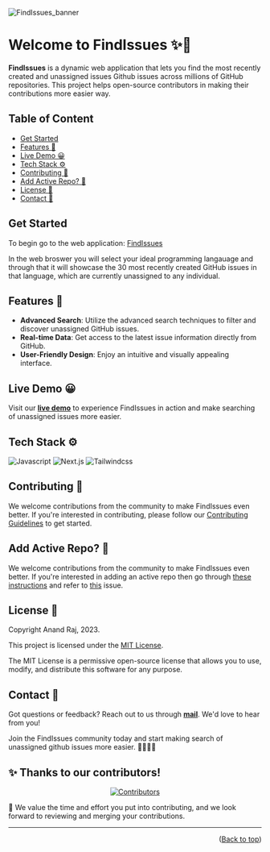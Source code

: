 ![FindIssues_banner](https://github.com/anand346/findissues/assets/64061582/031a4dba-885e-4ff2-8940-38caee18103a)

# Welcome to FindIssues ✨👋

**FindIssues** is a dynamic web application that lets you find the most recently created and unassigned issues Github issues across millions of GitHub repositories. This project helps open-source contributors in making their contributions more easier way.

## Table of Content

- [Get Started](https://github.com/anand346/findissues#get-started)
- [Features 🎯](https://github.com/anand346/findissues#features-)
- [Live Demo 😀](https://github.com/anand346/findissues#live-demo-)
- [Tech Stack ⚙️](https://github.com/anand346/findissues#tech-stack-%EF%B8%8F)
- [Contributing 🚀](https://github.com/anand346/findissues#contributing-)
- [Add Active Repo? 📂](https://github.com/anand346/findissues#add-active-repo-)
- [License 🪪](https://github.com/anand346/findissues#license-)
- [Contact 📧](https://github.com/anand346/findissues#contact-)

## Get Started

To begin go to the web application: [FindIssues](https://www.findissues.me/)

In the web broswer you will select your ideal programming langauage and through that it will showcase the 30 most recently created GitHub issues in that language, which are currently unassigned to any individual.

## Features 🎯

- **Advanced Search**: Utilize the advanced search techniques to filter and discover unassigned GitHub issues.
- **Real-time Data**: Get access to the latest issue information directly from GitHub.
- **User-Friendly Design**: Enjoy an intuitive and visually appealing interface.

## Live Demo 😀

Visit our [**live demo**](https://findissues.vercel.app) to experience FindIssues in action and make searching of unassigned issues more easier.

## Tech Stack ⚙️

![Javascript](https://img.shields.io/badge/JavaScript-ES6-yellow?style=for-the-badge&logo=javascript "Javascript") ![Next.js](https://img.shields.io/badge/Next.js-React_Framework-000?style=for-the-badge&logo=next.js "Next.js") ![Tailwindcss](https://img.shields.io/badge/Tailwind_CSS-CSS_Framework-38B2AC?style=for-the-badge&logo=tailwind-css "Tailwindcss")

## Contributing 🚀

We welcome contributions from the community to make FindIssues even better. If you're interested in contributing, please follow our [Contributing Guidelines](CONTRIBUTING.md) to get started.

## Add Active Repo? 📂

We welcome contributions from the community to make FindIssues even better. If you're interested in adding an active repo then go through [these instructions](list-active-repo.md) and refer to [this](https://github.com/anand346/findissues/issues/81) issue.

## License 🪪

Copyright Anand Raj, 2023.

This project is licensed under the [MIT License](https://github.com/anand346/findissues/blob/main/LICENSE).

The MIT License is a permissive open-source license that allows you to use, modify, and distribute this software for any purpose.

## Contact 📧

Got questions or feedback? Reach out to us through [**mail**](mailto:rajanand9039@gmail.com). We'd love to hear from you!

Join the FindIssues community today and start making search of unassigned github issues more easier. 🧑‍💻✨👫

## ✨ Thanks to our contributors!

<div align="center">
  <a href="https://github.com/anand346/findissues/graphs/contributors">
    <img src="https://contrib.rocks/image?repo=anand346/findissues" alt="Contributors" />
  </a>
</div>


🌟 We value the time and effort you put into contributing, and we look forward to reviewing and merging your contributions.

---

<p align="right">(<a href="#top">Back to top</a>)</p>

